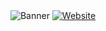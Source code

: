<div align="center">
    <img src="https://uncave.github.io/uncave/images/round-image.html" alt="Banner">
    <!-- <a href="https://twitter.com/"><img alt="Twitter" src="https://img.shields.io/badge/Twitter-1DA1F2?style=for-the-badge&logo=twitter&logoColor=white"></a> -->
    <!-- <a href="https://procursus.social/"><img alt="Mastodon" src="https://img.shields.io/badge/Mastodon-6364FF?style=for-the-badge&logo=Mastodon&logoColor=white"></a> -->
    <a href="https://uncave.github.io/"><img alt="Website" src="https://img.shields.io/badge/website-000000?style=for-the-badge&logo=google-chrome&logoColor=white"></a>
    <!-- <a href="https://discord.com/users/1114265276071026788"><img alt="Discord" src="https://img.shields.io/badge/Discord-5865F2?style=for-the-badge&logo=discord&logoColor=white"></a> -->
</div>
